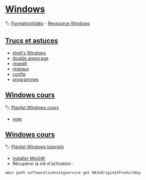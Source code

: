# [Windows](#)
:label: [FormationVidéo](https://github.com/jasonchampagne/FormationVideo) - [Ressource Windows](https://github.com/jasonchampagne/FormationVideo/tree/master/Ressources/Windows)

## [Trucs et astuces](#)

+ [shell's Windows](shell.md)  
+ [double amorçage](double_amorcage.md)  
+ [regedit](regedit.md)  
+ [reseaux](reseaux.md)  
+ [config](configuration.md)  
+ [programmes](programmes.md)

## [Windows cours](cours)
:label: [Playlist Windows cours](https://github.com/jasonchampagne/FormationVideo/blob/master/Playlists/windows-cours.md)

+ [note](cours/note.md)

## [Windows cours](tutoriels)
:label: [Playlist Windows tutoriels](https://github.com/jasonchampagne/FormationVideo/blob/master/Playlists/windows-tutoriels.md)

+ [installer MinGW](tutoriels/installer_MinGW.md)  
+ Récupérer la clé d'activation :
```
wmic path softwarelicensingservice get OA3xOriginalProductKey
```
